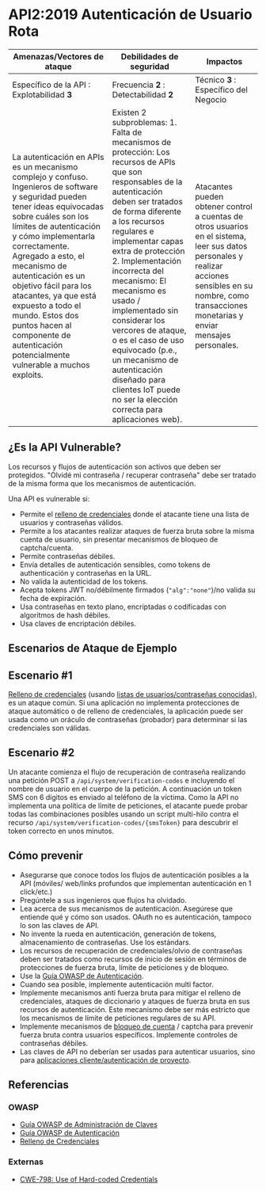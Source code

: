 API2:2019 Autenticación de Usuario Rota
=======================================

| Amenazas/Vectores de ataque | Debilidades de seguridad | Impactos |
| - | - | - |
| Específico de la API : Explotabilidad **3** | Frecuencia **2** : Detectabilidad **2** | Técnico **3** : Específico del Negocio |
| La autenticación en APIs es un mecanismo complejo y confuso. Ingenieros de software y seguridad pueden tener ideas equivocadas sobre cuáles son los límites de autenticación y cómo implementarla correctamente. Agregado a esto, el mecanismo de autenticación es un objetivo fácil para los atacantes, ya que está expuesto a todo el mundo. Estos dos puntos hacen al componente de autenticación potencialmente vulnerable a muchos exploits. | Existen 2 subproblemas: 1. Falta de mecanismos de protección: Los recursos de APIs que son responsables de la autenticación deben ser tratados de forma diferente a los recursos regulares e implementar capas extra de protección 2. Implementación incorrecta del mecanismo: El mecanismo es usado / implementado sin considerar los vercores de ataque, o es el caso de uso equivocado (p.e., un mecanismo de autenticación diseñado para clientes IoT puede no ser la elección correcta para aplicaciones web). | Atacantes pueden obtener control a cuentas de otros usuarios en el sistema, leer sus datos personales y realizar acciones sensibles en su nombre, como transacciones monetarias y enviar mensajes personales. |

## ¿Es la API Vulnerable?

Los recursos y flujos de autenticación son activos que deben ser protegidos. "Olvidé mi contraseña / recuperar contraseña" debe ser tratado de la misma forma que los mecanismos de autenticación.

Una API es vulnerable si:
* Permite el [relleno de credenciales][1] donde el atacante tiene una lista de usuarios y contraseñas válidos.
* Permite a los atacantes realizar ataques de fuerza bruta sobre la misma cuenta de usuario, sin presentar mecanismos de bloqueo de captcha/cuenta.
* Permite contraseñas débiles.
* Envía detalles de autenticación sensibles, como tokens de authenticación y contraseñas en la URL.
* No valida la autenticidad de los tokens.
* Acepta tokens JWT no/débilmente firmados (`"alg":"none"`)/no valida su fecha de expiración.
* Usa contraseñas en texto plano, encriptadas o codificadas con algoritmos de hash débiles.
* Usa claves de encriptación débiles.

## Escenarios de Ataque de Ejemplo

## Escenario #1

[Relleno de credenciales][1] (usando [listas de usuarios/contraseñas conocidas][2]), es un ataque común. 
Si una aplicación no implementa protecciones de ataque automático o de relleno de credenciales, 
la aplicación puede ser usada como un oráculo de contraseñas (probador) para determinar si las credenciales son válidas.

## Escenario #2

Un atacante comienza el flujo de recuperación de contraseña realizando una petición POST a `/api/system/verification-codes`
e incluyendo el nombre de usuario en el cuerpo de la petición. 
A continuación un token SMS con 6 dígitos es enviado al teléfono de la víctima. 
Como la API no implementa una política de límite de peticiones, el atacante puede probar todas las combinaciones posibles usando 
un script multi-hilo contra el recurso `/api/system/verification-codes/{smsToken}` para descubrir el token correcto en unos minutos.

## Cómo prevenir

* Asegurarse que conoce todos los flujos de autenticación posibles a la API (móviles/
  web/links profundos que implementan autenticación en 1 click/etc.)
* Pregúntele a sus ingenieros que flujos ha olvidado.
* Lea acerca de sus mecanismos de autenticación. Asegúrese que entiende qué y cómo son usados. 
  OAuth no es autenticación, tampoco lo son las claves de API.
* No invente la rueda en autenticación, generación de tokens, almacenamiento de contraseñas. Use los estándars.
* Los recursos de recuperación de credenciales/olvio de contraseñas deben ser tratados como recursos de 
  inicio de sesión en términos de protecciones de fuerza bruta, límite de peticiones y de bloqueo.
* Use la [Guía OWASP de Autenticación][3].
* Cuando sea posible, implemente autenticación multi factor.
* Implemente mecanismos anti fuerza bruta para mitigar el relleno de credenciales, ataques de diccionario y 
  ataques de fuerza bruta en sus recursos de autenticación.
  Este mecanismo debe ser más estricto que los mecanismos de límite de peticiones regulares de su API.
* Implemente mecanismos de [bloqueo de cuenta][4] / captcha para prevenir fuerza bruta contra usuarios específicos. 
  Implemente controles de contraseñas débiles.
* Las claves de API no deberían ser usadas para autenticar usuarios, sino para [aplicaciones cliente/autenticación de proyecto][5].

## Referencias

### OWASP

* [Guía OWASP de Administración de Claves][6]
* [Guía OWASP de Autenticación][3]
* [Relleno de Credenciales][1]

### Externas

* [CWE-798: Use of Hard-coded Credentials][7]

[1]: https://www.owasp.org/index.php/Credential_stuffing
[2]: https://github.com/danielmiessler/SecLists
[3]: https://cheatsheetseries.owasp.org/cheatsheets/Authentication_Cheat_Sheet.html
[4]: https://www.owasp.org/index.php/Testing_for_Weak_lock_out_mechanism_(OTG-AUTHN-003)
[5]: https://cloud.google.com/endpoints/docs/openapi/when-why-api-key
[6]: https://www.owasp.org/index.php/Key_Management_Cheat_Sheet
[7]: https://cwe.mitre.org/data/definitions/798.html
